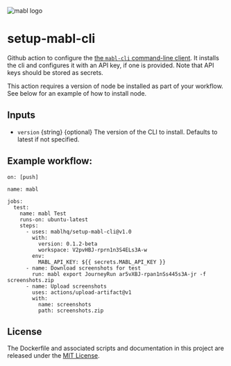 ![mabl logo](https://avatars3.githubusercontent.com/u/25963599?s=100&v=4)

# setup-mabl-cli

Github action to configure the
[the `mabl-cli` command-line client](https://help.mabl.com/docs/mabl-cli). It
installs the cli and configures it with an API key, if one is provided.  Note that API keys
should be stored as secrets.

This action requires a version of node be installed as part of your workflow.  See below for an example of how to install node.

## Inputs

- `version` {string} {optional} The version of the CLI to install. Defaults to
  latest if not specified.

## Example workflow:

```
on: [push]

name: mabl

jobs:
  test:
    name: mabl Test
    runs-on: ubuntu-latest
    steps:
      - uses: mablhq/setup-mabl-cli@v1.0
        with:
          version: 0.1.2-beta
          workspace: V2pvHBJ-rprn1n3S4ELs3A-w
        env:
          MABL_API_KEY: ${{ secrets.MABL_API_KEY }}
      - name: Download screenshots for test
        run: mabl export JourneyRun ar5vXBJ-rpan1nSs445s3A-jr -f screenshots.zip
      - name: Upload screenshots
        uses: actions/upload-artifact@v1
        with:
          name: screenshots
          path: screenshots.zip
```

## License

The Dockerfile and associated scripts and documentation in this project are
released under the [MIT License](LICENSE).
